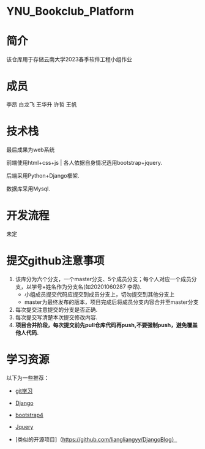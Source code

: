 # YNU_Bookclub_Platform

# 简介
该仓库用于存储云南大学2023春季软件工程小组作业

# 成员
李昂 白龙飞 王华升 许哲 王帆


# 技术栈
最后成果为web系统 

前端使用html+css+js | 各人依据自身情况选用bootstrap+jquery.

后端采用Python+Django框架.

数据库采用Mysql.

# 开发流程
未定

# 提交github注意事项
1. 该库分为六个分支，一个master分支、5个成员分支；每个人对应一个成员分支，以学号+姓名作为分支名(如20201060287 李昂).
    + 小组成员提交代码应提交到成员分支上，切勿提交到其他分支上
    + master为最终发布的版本，项目完成后将成员分支内容合并至master分支
2. 每次提交注意提交的分支是否正确.
3. 每次提交写清楚本次提交修改内容.
4. **项目合并阶段，每次提交前先pull仓库代码再push,不要强制push，避免覆盖他人代码.**

# 学习资源
以下为一些推荐：
+ [git学习](https://www.liaoxuefeng.com/wiki/0013739516305929606dd18361248578c67b8067c8c017b000/001373962845513aefd77a99f4145f0a2c7a7ca057e7570000)
+ [Django](https://www.runoob.com/django/django-tutorial.html)
+ [bootstrap4](http://www.runoob.com/bootstrap4/bootstrap4-tutorial.html)
+ [Jquery](http://www.runoob.com/jquery/jquery-tutorial.html)

+ [类似的开源项目]（https://github.com/liangliangyy/DjangoBlog）






